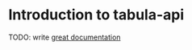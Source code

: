 # Introduction to tabula-api

TODO: write [great documentation](http://jacobian.org/writing/what-to-write/)

